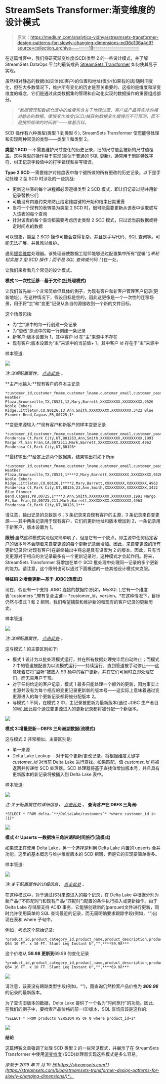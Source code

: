 # StreamSets Transformer:渐变维度的设计模式

> 原文：<https://medium.com/analytics-vidhya/streamsets-transformer-design-patterns-for-slowly-changing-dimensions-ed36d136a4c9?source=collection_archive---------19----------------------->

在这篇博客中，我们将研究渐变维度(SCD)类型 2 的一些设计模式，并了解 StreamSets DataOps 平台的最新成员 [StreamSets Transformer](https://streamsets.com/products/transformer/) 如何使其易于实现。

虽然相对静态的数据(如实体(如客户)的位置和地址)很少(如果有的话)随时间变化，但在大多数情况下，维护所有变化的历史是至关重要的。这指的是维度和渐变维度的概念，它们是通过此类数据集的管理和自动化实现的数据操作的重要组成部分。

> *“数据管理和数据仓库中的维度包含关于地理位置、客户或产品等实体的相对静态的数据。缓慢变化维度(SCD)捕获的数据变化缓慢但不可预测，而不是按照规律的时间表”——维基百科。*

SCD 操作有六种类型(类型 1 到类型 6 ), StreamSets Transformer 使您能够处理和实现两种常见的类型——类型 1 和类型 2。

**类型 1 SCD** —不需要维护尺寸变化的历史记录，旧的尺寸值会被新的尺寸值覆盖。这种类型的操作易于实现(类似于普通的 SQL 更新)，通常用于删除特殊字符、纠正记录字段值中的打字错误和拼写错误。

**Type 2 SCD** —需要维护对维度表中每个键所做的所有更改的历史记录。以下是手动处理 2 型 SCD 时涉及的一些挑战:

*   更新这些表的每个进程都必须遵循类型 2 SCD 模式，即让旧记录过期并用新记录替换它们
*   可能没有内置约束来防止给定维度键的开始和结束日期重叠
*   当将一个现有的表转换为类型 2 SCD 时，很可能需要更新从该表中读取或写入该表的每个查询
*   针对该表的每个查询都需要考虑历史类型 2 SCD 模式，只过滤当前数据或特定时间点的数据

可以想象，类型 2 SCD 操作可能会变得复杂，并且是手写代码、SQL 查询等。可能无法扩展，并且难以维护。

遇见[缓变维度](https://streamsets.com/documentation/transformer/latest/help//transformer/Processors/SCDimension.html#concept_ixk_bbr_j3b)处理器。该处理器使数据工程师能够通过配置集中所有“逻辑”(*)来轻松实施 2 型 SCD 操作；而不是 SQL 查询或代码！*)在一处。

让我们来看看几个常见的设计模式。

**模式 1:一次性迁移—基于文件(批处理模式)**

让我们首先举一个非常简单但具体的例子，为现有客户和新客户管理客户记录(更新地址)。在这种情况下，假设目标是空的，因此这更像是一个一次性的迁移场景，用于将“主”和“变更”记录从各自的源接收到一个新的文件目标。

这个场景包括:

*   为“主”源中的每一行创建一条记录
*   为“更改”原点中的每一行创建一条记录
*   新客户:版本设置为 1，其中客户 id 在“主”来源中不存在
*   现有客户:版本设置为“主”来源中的当前值+ 1，其中客户 id 存在于“主”来源中

样本管道:

![](img/4819ccee9c0386997ed6434b01c650fa.png)

*注:详细配置属性，* [*点击此处*](https://streamsets.com/documentation/transformer/latest/help/transformer/Processors/SCDimension.html#task_pf4_hdn_f3b) *。*

**主产地输入:**现有客户的样本主记录

```
*customer_id,customer_fname,customer_lname,customer_email,customer_password,customer_street,customer_city,customer_state,customer_zipcode,version1,Richard,Hernandez,XXXXXXXXX,XXXXXXXXX,6303 Heather Plaza,Brownsville,TX,78521,12,Mary,Barrett,XXXXXXXXX,XXXXXXXXX,9526 Noble Embers Ridge,Littleton,CO,80126,13,Ann,Smith,XXXXXXXXX,XXXXXXXXX,3422 Blue Pioneer Bend,Caguas,PR,00725,1*
```

**变更来源输入:**现有客户和新客户的样本变更记录

```
*customer_id,customer_fname,customer_lname,customer_email,customer_password,customer_street,customer_city,customer_state,customer_zipcode2,Mary,Barrett,XXXXXXXXX,XXXXXXXXX,4963 Ponderosa Ct,Park City,UT,801263,Ann,Smith,XXXXXXXXX,XXXXXXXXX,1991 Margo Pl,San Fran,CA,0072511,Mark,Barrett,XXXXXXXXX,XXXXXXXXX,4963 Ponderosa Ct,Park City,UT,80126*
```

**最终输出:**给定上述两个数据集，结果输出将如下所示

```
*customer_id,customer_fname,customer_lname,customer_email,customer_password,customer_street,customer_city,customer_state,customer_zipcode,version1,Richard,Hernandez,XXXXXXXXX,XXXXXXXXX,6303 Heather Plaza,Brownsville,TX,78521,1****2,Mary,Barrett,XXXXXXXXX,XXXXXXXXX,9526 Noble Embers Ridge,Littleton,CO,80126,1****2,Mary,Barrett,XXXXXXXXX,XXXXXXXXX,4963 Ponderosa Ct,Park City,UT,80126,23,Ann,Smith,XXXXXXXXX,XXXXXXXXX,3422 Blue Pioneer Bend,Caguas,PR,00725,1****3,Ann,Smith,XXXXXXXXX,XXXXXXXXX,1991 Margo Pl,San Fran,CA,00725,211,Mark,Barrett,XXXXXXXXX,XXXXXXXXX,4963 Ponderosa Ct,Park City,UT,80126,1***
```

请注意，输出记录的总数是 6；3 条记录来自现有客户的主源，3 条记录来自变更源——其中两条记录用于现有客户，它们的更新地址和版本增加到 2，一条记录用于新客户，版本设置为 1。

**限制**:虽然这种模式实现起来简单明了，但是它有一个缺点，即主源中任何给定客户的版本号不会随着来自变更源的每个更新记录而增加。因此，来自变更源的所有更新记录(针对现有客户)在最终输出中将总是具有设置为 2 的版本。因此，只有当变更源对于相应的主记录最多有一个更新记录时，这种模式才会起作用。将来，StreamSets Transformer 将增加在单个 SCD 批处理中处理同一记录的多个更新的能力。请注意，这个限制也可以通过下面概述的一些其他设计模式来克服。

**特征码 2:增量更新—基于 JDBC(流模式)**

现在，假设有一个支持 JDBC 连接的数据库(例如，MySQL ),它有一个维度表“customers ”,带有复合主键— *customer_id，version。*在这种情况下，目标仍然与模式 1 和 2 相同，我们希望捕获和维护新的和现有的客户记录的更新历史。

样本管道:

![](img/12fac254cf10f049a3c07e4ae3a426c4.png)

*注:详细配置属性，* [*点击此处*](https://streamsets.com/documentation/transformer/latest/help/transformer/Processors/SCDimension.html#task_pf4_hdn_f3b) *。*

这与模式 1 的主要区别如下:

*   模式 1 设计为以批处理模式运行，并在所有数据处理完毕后自动终止；而模式 2 中的管道被配置为以流模式运行——持续运行，直到管道被手动停止——这意味着它将“监听”被放入 S3 桶中的客户更新，并在它们可用时立即处理它们，而无需用户干预。
*   对于任何给定的客户记录，模式 1 最多只能处理一个额外的更新，因为事实上主源并没有为每个相应的变更记录更新新的版本号——这实际上意味着通过变更源进入的每个更新记录都将被分配版本 2。
*   与模式 1 不同，在模式 2 中，主记录被更新为最新版本(通过 JDBC 生产者目的地),因此每个通过变更源进入的更新记录都将被分配一个新版本。

![](img/f192ce02cb877d0a6ef3258b4a007c8d.png)

**模式 3:增量更新—DBFS 三角洲湖数据(流模式)**

这与模式 2 非常相似。主要区别是:

*   单一来源
*   Delta Lake Lookup —对于每个更新/更改记录，将根据维度关键字 *customer_id* 对当前 Delta Lake 进行查找。如果匹配，值 *customer_id* 将被返回并传递给 SCD 处理器。SCD 处理器将基于查找值增加版本号，并且具有更新版本的新记录将被插入到 Delta Lake 表中。

样本管道:

![](img/b603435f3e82a87c936b9656ac4933c9.png)

*注:关于配置属性的详细信息，* [*点击此处*](https://streamsets.com/documentation/transformer/latest/help/transformer/Processors/SCDimension.html#task_pf4_hdn_f3b) *。* **查询*客户*在 DBFS 三角洲:**

```
*SELECT * FROM delta.`**/DeltaLake/customers`* *where customer_id in (1)*
```

![](img/bd5ceaff2b9a74d8eea51bc403c6eac0.png)

**模式 4: Upserts —数据块三角洲湖和时间旅行(流模式)**

如果您正在使用 Delta Lake，另一个选择是利用 Delta Lake 内置的 upserts 合并功能。这里的基本概念与维护维度版本的 SCD 相同，但是它的实现要简单得多。

样本管道:

![](img/78188935db5933b72daf89fe5ba27b83.png)

*注:关于配置属性的详细信息，* [*点击此处*](https://streamsets.com/documentation/transformer/latest/help/transformer/Destinations/DeltaL-D.html#task_pxc_v1x_phb) *。*

在这种模式中，对于通过(S3)来源进入的每个记录，在 Delta Lake 中根据分别为新产品(“不匹配时”)和现有产品(“匹配时”)配置的条件执行插入或更新操作。由于 Delta Lake 存储层支持 ACID 事务，它能够创建新的(parquet)文件进行更新，同时允许使用简单的 SQL 查询最近的记录，而无需明确要求跟踪字段(例如，“”)出现在表和 where 子句中。

例如，考虑这个原始记录:

```
*product_id,product_category_id,product_name,product_description,product_price1,2,"Quest Q64 10 FT. x 10 FT. Slant Leg Instant U","",****59.98***
```

这个价格从 **59.98 更新到**69.99 的变化记录

```
*product_id,product_category_id,product_name,product_description,product_price1,2,"Quest Q64 10 FT. x 10 FT. Slant Leg Instant U","",****69.98***
```

![](img/9f45a152833c95ddbc0ae2a3219be270.png)

请注意，该表没有跟踪类型字段(例如，“”)，而查询仍然检索产品价格为 ***$69.98*** 的记录的最新版本。

为了查询旧版本的数据，Delta Lake 提供了一个名为“时间旅行”的功能。因此，在我们的例子中，要检索产品价格的前一(0)版本，SQL 查询应该是这样的:

```
*SELECT * FROM products VERSION AS OF 0 where product_id=1*
```

![](img/cf4204dd4fa665ad650fc50fb9f08a95.png)

**结论**

这篇博客文章强调了处理 SCD 类型 2 的一些常见模式，并展示了在 StreamSets Transformer 中使用[渐变维度](https://streamsets.com/documentation/transformer/latest/help//transformer/Processors/SCDimension.html#concept_ixk_bbr_j3b) (SCD)处理器实现这些模式是多么容易。

*原载于 2019 年 11 月 19 日*[*https://streamsets.com*](https://streamsets.com/blog/streamsets-transformer-design-patterns-for-slowly-changing-dimensions/)*。*